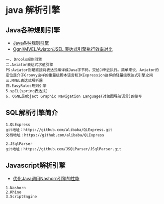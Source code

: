 # java 解析引擎
## Java各种规则引擎
- [Java各种规则引擎](https://www.jianshu.com/p/41ea7a43093c)
- [Ognl/MVEL/Aviator/JSEL 表达式引擎执行效率对比](https://blog.csdn.net/iteye_11539/article/details/82476604)
```
一. Drools规则引擎
二.Aviator表达式求值引擎
PS:Aviator则是直接将表达式编译成Java字节码，交给JVM去执行。简单来说，Aviator的定位是介于Groovy这样的重量级脚本语言和IKExpression这样的轻量级表达式引擎之间
三.MVEL表达式解析器
四.EasyRules规则引擎
5.spEL(spring表达式)
6. OGNL是Object Graphic Navigation Language(对象图导航语言)的缩写
```

## SQL解析引擎简介
```
1.QLExpress
git地址：https://github.com/alibaba/QLExpress.git
文档地址：https://github.com/alibaba/QLExpress

2.JSqlParser
git地址：https://github.com/JSQLParser/JSqlParser.git
```

## Javascript解析引擎
- [优化Java调用Nashorn引擎的性能](https://blog.csdn.net/lff0305/article/details/78130832)
```
1.Nashorn
2.Rhino
3.ScriptEngine
```

